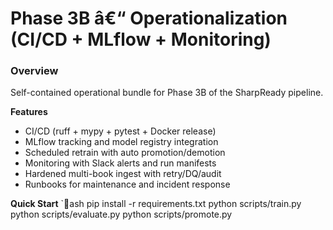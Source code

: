 ﻿# Phase 3B â€“ Operationalization (CI/CD + MLflow + Monitoring)

### Overview
Self-contained operational bundle for Phase 3B of the SharpReady pipeline.

**Features**
- CI/CD (ruff + mypy + pytest + Docker release)  
- MLflow tracking and model registry integration  
- Scheduled retrain with auto promotion/demotion  
- Monitoring with Slack alerts and run manifests  
- Hardened multi-book ingest with retry/DQ/audit  
- Runbooks for maintenance and incident response  

**Quick Start**
`ash
pip install -r requirements.txt
python scripts/train.py
python scripts/evaluate.py
python scripts/promote.py
